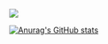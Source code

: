![](https://komarev.com/ghpvc/?username=gtrman97)

[![Anurag's GitHub stats](https://github-readme-stats.vercel.app/api?username=gtrman97&hide=stars,prs)](https://github.com/anuraghazra/github-readme-stats)
